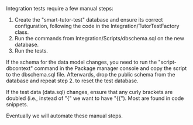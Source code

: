 ﻿Integration tests require a few manual steps:
1. Create the "smart-tutor-test" database and ensure its correct configuration, following the code in the Integration/TutorTestFactory class.
2. Run the commands from Integration/Scripts/dbschema.sql on the new database.
3. Run the tests.

If the schema for the data model changes, you need to run the "script-dbcontext" command in the Package manager console and copy the script to the dbschema.sql file.
Afterwards, drop the public schema from the database and repeat step 2. to reset the test database.

If the test data (data.sql) changes, ensure that any curly brackets are doubled (i.e., instead of "{" we want to have "{{"). Most are found in code snippets.

Eventually we will automate these manual steps.
